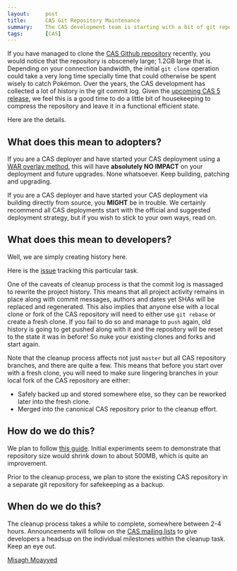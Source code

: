```yaml
---
layout:     post
title:      CAS Git Repository Maintenance
summary:    The CAS development team is starting with a bit of git repository housekeeping. Here is how and why.
tags:       [CAS]
---
```


If you have managed to clone the [CAS Github repository](https://github.com/apereo/cas) recently, you would notice that the repository is obscenely large; 1.2GB large that is. Depending on your connection bandwidth, the initial `git clone` operation could take a very long time specially time that could otherwise be spent wisely to catch Pokémon. Over the years, the CAS development has collected a lot of history in the git commit log. Given the [upcoming CAS 5 release](https://github.com/apereo/cas/milestones), we feel this is a good time to do a little bit of housekeeping to compress the repository and leave it in a functional efficient state.

Here are the details.

## What does this mean to adopters?

If you are a CAS deployer and have started your CAS deployment using a [WAR overlay method](https://apereo.github.io/cas/development/installation/Maven-Overlay-Installation.html), this will have **absolutely NO IMPACT** on your deployment and future upgrades. None whatsoever. Keep building, patching and upgrading.

If you are a CAS deployer and have started your CAS deployment via building directly from source, you **MIGHT** be in trouble. We certainly recommend all CAS deployments start with the official and suggested deployment strategy, but if you wish to stick to your own ways, read on.

## What does this mean to developers?

Well, we are simply creating history here.

Here is the [issue](https://github.com/apereo/cas/issues/1814) tracking this particular task.

One of the caveats of cleanup process is that the commit log is massaged to rewrite the project history. This means that all project activity remains in place along with commit messages, authors and dates yet SHAs will be replaced and regenerated. This also implies that anyone else with a local clone or fork of the CAS repository will need to either use `git rebase` or create a fresh clone. If you fail to do so and manage to `push` again, old history is going to get pushed along with it and the repository will be reset to the state it was in before! So nuke your existing clones and forks and start again.

Note that the cleanup process affects not just `master` but all CAS repository branches, and there are quite a few. This means that before you start over with a fresh clone, you will need to make sure lingering branches in your local fork of the CAS repository are either:

- Safely backed up and stored somewhere else, so they can be reworked later into the fresh clone.
- Merged into the canonical CAS repository prior to the cleanup effort.

## How do we do this?

We plan to follow [this guide](http://stevelorek.com/how-to-shrink-a-git-repository.html). Initial experiments seem to demonstrate that repository size would shrink down to about 500MB, which is quite an improvement.

Prior to the cleanup process, we plan to store the existing CAS repository in a separate git repository for safekeeping as a backup.

## When do we do this?

The cleanup process takes a while to complete, somewhere between 2-4 hours. Announcements will follow on the [CAS mailing lists](https://apereo.github.io/cas/Mailing-Lists.html) to give developers a headsup on the individual milestones within the cleanup task. Keep an eye out.


[Misagh Moayyed](https://fawnoos.com)

